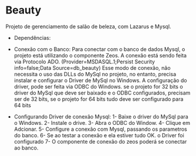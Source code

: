 # Beauty
Projeto de gerenciamento de salão de beleza, com Lazarus e Mysql.

- Dependências:

- Conexão com o Banco:
Para conectar com o banco de dados Mysql, o projeto  está utilizando o componente Zeos.
A conexão está sendo feita via Protocolo ADO. (Provider=MSDASQL.1;Persist Security info=false;Data Source=db_beauty) 
Esse modo de conexão, não necessita o uso das DLLs do MySql no projeto, no entanto, precisa instalar e configurar o Driver de MySql no Windows.
A configuração do driver, pode ser feita via ODBC do Windows. se o projeto for 32 bits o driver do MySql que deve ser baixado e o ODBC configurados,
precisam ser de 32 bits, se o projeto for 64 bits tudo deve ser configurado para 64 bits

- Configurando Driver de conexão Mysql:
1- Baixe o driver do MySql para o Windows.
2- Instale o drive.
3- Abra o ODBC do Window.
4- Clique em Adcionar.
5- Configure a conexão com Mysql, passando os parametros do banco. 
6- Se ao testar a conexão e ela estiver tudo OK. o Driver foi configurado
7- O componente de conexão do zeos poderá se conectar ao banco. 


